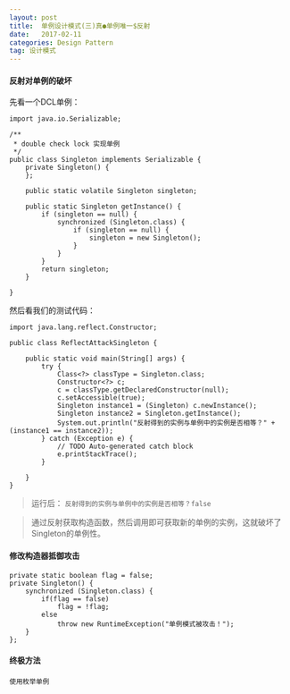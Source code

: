 ```yaml
---
layout: post
title:  单例设计模式(三)真●单例唯一$反射
date:   2017-02-11
categories: Design Pattern
tag: 设计模式
---
```

 

#### 反射对单例的破坏 ####

先看一个DCL单例：

	import java.io.Serializable;
	
	/**
	 * double check lock 实现单例
	 */
	public class Singleton implements Serializable {
		private Singleton() {
		};
	
		public static volatile Singleton singleton;
	
		public static Singleton getInstance() {
			if (singleton == null) {
				synchronized (Singleton.class) {
					if (singleton == null) {
						singleton = new Singleton();
					}
				}
			}
			return singleton;
		}
	
	}

然后看我们的测试代码：
	
	
	import java.lang.reflect.Constructor;
	
	public class ReflectAttackSingleton {
	
		public static void main(String[] args) {
			try {
				Class<?> classType = Singleton.class;
				Constructor<?> c;
				c = classType.getDeclaredConstructor(null);
				c.setAccessible(true);
				Singleton instance1 = (Singleton) c.newInstance();
				Singleton instance2 = Singleton.getInstance();
				System.out.println("反射得到的实例与单例中的实例是否相等？" +(instance1 == instance2));
			} catch (Exception e) {
				// TODO Auto-generated catch block
				e.printStackTrace();
			}
	
		}
	}

> 运行后： ``` 反射得到的实例与单例中的实例是否相等？false ```

> 通过反射获取构造函数，然后调用即可获取新的单例的实例，这就破坏了Singleton的单例性。


#### 修改构造器抵御攻击 ####
	
	private static boolean flag = false;
	private Singleton() {
		synchronized (Singleton.class) {
			if(flag == false)
				flag = !flag;
			else
				throw new RuntimeException("单例模式被攻击！");
		}
	};
 

#### 终极方法 ####
 	
	使用枚举单例